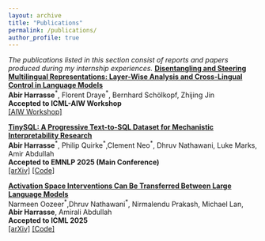 ```yaml
---
layout: archive
title: "Publications"
permalink: /publications/
author_profile: true
---
```


*The publications listed in this section consist of reports and papers produced during my internship experiences.*
**[Disentangling and Steering Multilingual Representations: Layer-Wise Analysis and Cross-Lingual Control in Language Models
](https://drive.google.com/file/d/1GZeWBQlJYpQvmbmxad-RrQT0Ur8ccFKt/view?usp=sharing)**\
 **Abir Harrasse**<sup>\*</sup>, Florent Draye<sup>\*</sup>, Bernhard Schölkopf, Zhijing Jin\
**Accepted to ICML-AIW  Workshop**\
[[AIW Workshop]](https://drive.google.com/file/d/1GZeWBQlJYpQvmbmxad-RrQT0Ur8ccFKt/view?usp=sharing)

**[TinySQL: A Progressive Text-to-SQL Dataset for Mechanistic Interpretability Research](https://arxiv.org/abs/2503.12730)**\
 **Abir Harrasse**<sup>\*</sup>, Philip Quirke<sup>\*</sup>,Clement Neo<sup>\*</sup>, Dhruv Nathawani, Luke Marks, Amir Abdullah\
**Accepted to EMNLP 2025 (Main Conference)**\
[[arXiv]](https://arxiv.org/abs/2503.12730) [[Code]](https://arxiv.org/abs/2503.12730)

**[Activation Space Interventions Can Be Transferred Between Large Language Models](https://arxiv.org/abs/2503.04429)**\
Narmeen Oozeer<sup>\*</sup>,Dhruv Nathawani<sup>\*</sup>,  Nirmalendu Prakash, Michael Lan, **Abir Harrasse**, Amirali Abdullah\
**Accepted to ICML 2025**\
[[arXiv]](https://arxiv.org/abs/2503.04429) [[Code]](https://github.com/withmartian/Closing-Backdoors-Via-Representation-Transfer)



